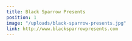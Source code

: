 ```yaml
---
title: Black Sparrow Presents
position: 1
image: "/uploads/black-sparrow-presents.jpg"
link: http://www.blacksparrowpresents.com
---
```


